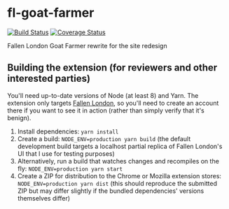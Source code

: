 # fl-goat-farmer
[![Build Status](https://github.com/gallmarch/fl-goat-farmer/workflows/Run%20tests/badge.svg)](https://github.com/gallmarch/fl-goat-farmer/workflows/Run%20tests/)
[![Coverage Status](https://coveralls.io/repos/github/gallmarch/fl-goat-farmer/badge.svg?branch=develop)](https://coveralls.io/github/gallmarch/fl-goat-farmer?branch=master)

Fallen London Goat Farmer rewrite for the site redesign

## Building the extension (for reviewers and other interested parties)

You'll need up-to-date versions of Node (at least 8) and Yarn.
The extension only targets [Fallen London](https://www.fallenlondon.com), so you'll need to create an
account there if you want to see it in action (rather than simply verify that it's benign).

1. Install dependencies: `yarn install`
1. Create a build: `NODE_ENV=production yarn build` (the default development build targets a localhost partial replica of Fallen London's UI that I use for testing purposes)
1. Alternatively, run a build that watches changes and recompiles on the fly: `NODE_ENV=production yarn start`
1. Create a ZIP for distribution to the Chrome or Mozilla extension stores: `NODE_ENV=production yarn dist` (this should reproduce the submitted ZIP but may differ slightly if the bundled dependencies' versions themselves differ)
